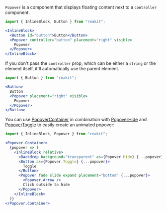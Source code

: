 `Popover` is a component that displays floating content next to a `controller` component.

```jsx
import { InlineBlock, Button } from "reakit";

<InlineBlock>
  <Button id="button">Button</Button>
  <Popover controller="button" placement="right" visible>
    Popover
  </Popover>
</InlineBlock>
```

If you don't pass the `controller` prop, which can be either a `string` or the element itself, it'll automatically use the parent element.

```jsx
import { Button } from "reakit";

<Button>
  Button
  <Popover placement="right" visible>
    Popover
  </Popover>
</Button>
```

You can use [PopoverContainer](/components/popover/popovercontainer) in combination with [PopoverHide](/components/popover/popoverhide) and [PopoverToggle](/components/popover/popovertoggle) to easily create an animated popover:

```jsx
import { InlineBlock, Popover } from "reakit";

<Popover.Container>
  {popover => (
    <InlineBlock relative>
      <Backdrop background="transparent" as={Popover.Hide} {...popover} />
      <Button as={Popover.Toggle} {...popover}>
        Toggle
      </Button>
      <Popover fade slide expand placement="bottom" {...popover}>
        <Popover.Arrow />
        Click outside to hide
      </Popover>
    </InlineBlock>
  )}
</Popover.Container>
```
